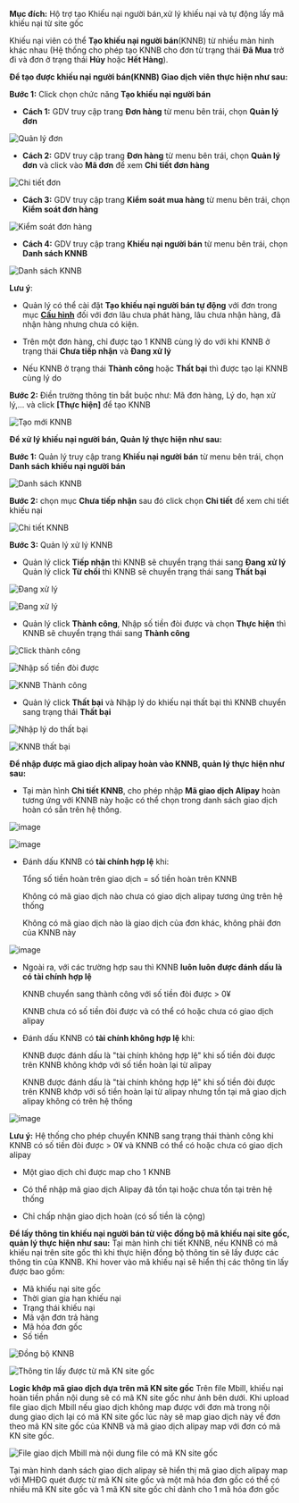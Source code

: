  **Mục đích:** Hộ trợ tạo Khiếu nại người bán,xử lý khiếu nại và tự động lấy mã khiếu nại từ site gốc
   
   Khiếu nại viên có thể **Tạo khiếu nại người bán**(KNNB) từ nhiều màn hình khác nhau (Hệ thống cho phép tạo KNNB cho đơn từ trạng thái **Đã Mua** trở đi và đơn ở trạng thái **Hủy** hoặc **Hết Hàng**).
   
 **Để tạo được khiếu nại người bán(KNNB) Giao dịch viên thực hiện như sau:**

 **Bước 1:** Click chọn chức năng **Tạo khiếu nại người bán** 
    
   - **Cách 1:** GDV truy cập trang **Đơn hàng** từ menu bên trái, chọn **Quản lý đơn**
  
![Quản lý đơn](https://user-images.githubusercontent.com/75475064/105575610-78a20780-5d9f-11eb-83c7-1ef5bd7a3a49.png)

   - **Cách 2:** GDV truy cập trang **Đơn hàng** từ menu bên trái, chọn **Quản lý đơn** và click vào **Mã đơn** để xem **Chi tiết đơn hàng**
  
![Chi tiết đơn](https://user-images.githubusercontent.com/75475064/105575680-fb2ac700-5d9f-11eb-96a4-2f5d00bc0962.png)

   - **Cách 3:** GDV truy cập trang **Kiểm soát mua hàng** từ menu bên trái, chọn **Kiểm soát đơn hàng**

![Kiểm soát đơn hàng](https://user-images.githubusercontent.com/75475064/105575740-5492f600-5da0-11eb-9baa-aa9240cc22b5.png)

  - **Cách 4:** GDV truy cập trang **Khiếu nại người bán** từ menu bên trái, chọn **Danh sách KNNB**
  
![Danh sách KNNB](https://user-images.githubusercontent.com/75475064/105575775-915eed00-5da0-11eb-9b08-1b8972fe7554.png)

**Lưu ý**: 
   - Quản lý có thể cài đặt **Tạo khiếu nại người bán tự động** với đơn trong mục **[Cấu hình](https://hd.gobiz.vn/m5/cau-hinh/chmuahangnhandon)** đối với đơn lâu chưa phát hàng, lâu chưa nhận hàng, đã nhận hàng nhưng chưa có kiện.  
     
   - Trên một đơn hàng, chỉ được tạo 1 KNNB cùng lý do với khi KNNB ở trạng thái **Chưa tiếp nhận** và **Đang xử lý**
  
   - Nếu KNNB ở trạng thái **Thành công** hoặc **Thất bại** thì được tạo lại KNNB cùng lý do
   
   
   
**Bước 2:** Điền trường thông tin bắt buộc như: Mã đơn hàng, Lý do, hạn xử lý,... và click **[Thực hiện]** để tạo KNNB

![Tạo mới KNNB](https://user-images.githubusercontent.com/75475064/106086456-c7abbc00-6154-11eb-8997-9de9b3f31621.png)


**Để xử lý khiếu nại người bán, Quản lý thực hiện như sau:**

**Bước 1:** Quản lý truy cập trang **Khiếu nại người bán** từ menu bên trái, chọn **Danh sách khiếu nại người bán**

![Danh sách KNNB](https://user-images.githubusercontent.com/75475064/106086927-9c759c80-6155-11eb-8f8b-b13045df4f72.png)

**Bước 2:** chọn mục **Chưa tiếp nhận** sau đó click chọn **Chi tiết** để xem chi tiết khiếu nại

![Chi tiết KNNB](https://user-images.githubusercontent.com/75475064/106087260-39383a00-6156-11eb-94a4-2b6960f4b557.png)



**Bước 3:** Quản lý xử lý KNNB

  
   * Quản lý click **Tiếp nhận** thì KNNB sẽ chuyển trạng thái sang **Đang xử lý**
   Quản lý click **Từ chối** thì KNNB sẽ chuyển trạng thái sang **Thất bại**

 ![Đang xử lý](https://user-images.githubusercontent.com/75475064/106088587-d7c59a80-6158-11eb-9020-54d869c78bd8.png)
   
 ![Đang xử lý](https://user-images.githubusercontent.com/75475064/106088714-06dc0c00-6159-11eb-8460-546f3b9d7306.png)

  * Quản lý click **Thành công**, Nhập số tiền đòi được và chọn **Thực hiện** thì  KNNB sẽ chuyển trạng thái sang **Thành công**

![Click thành công](https://user-images.githubusercontent.com/75475064/106088800-3428ba00-6159-11eb-95fa-6601b34e00ce.png)

![Nhập số tiền đòi được](https://user-images.githubusercontent.com/75475064/106088874-5cb0b400-6159-11eb-99b5-4842954f37c0.png)

![KNNB Thành công](https://user-images.githubusercontent.com/75475064/106089563-c7162400-615a-11eb-81de-d4d2080d396c.png)

  *  Quản lý click  **Thất bại** và Nhập lý do khiếu nại thất bại thì KNNB chuyển sang trạng thái **Thất bại**

![Nhập lý do thất bại](https://user-images.githubusercontent.com/75475064/106089673-02185780-615b-11eb-8718-0ee460e8b56a.png)

![KNNB thất bại](https://user-images.githubusercontent.com/75475064/106089802-4f94c480-615b-11eb-85ca-90bb485baffd.png)


**Để nhập được mã giao dịch alipay hoàn vào KNNB, quản lý thực hiện như sau:**

  * Tại màn hình **Chi tiết KNNB**, cho phép nhập **Mã giao dịch Alipay** hoàn tương ứng với KNNB này hoặc có thể chọn trong danh sách giao dịch hoàn có sẵn trên hệ thống.
  
![image](https://user-images.githubusercontent.com/75475064/101893038-c17a7400-3bd6-11eb-83b3-6b6e9e84e86c.png)

![image](https://user-images.githubusercontent.com/75475064/101893149-ec64c800-3bd6-11eb-9db2-883216aeefcd.png)

  - Đánh dấu KNNB có **tài chính hợp lệ** khi: 
  
     Tổng số tiền hoàn trên giao dịch = số tiền hoàn trên KNNB
    
     Không có mã giao dịch nào chưa có giao dịch alipay tương ứng trên hệ thống
    
     Không có mã giao dịch nào là giao dịch của đơn khác, không phải đơn của KNNB này
    
![image](https://user-images.githubusercontent.com/75475064/102747515-fe8ef500-4392-11eb-967d-d4b9f4883d92.png)
 
  - Ngoài ra, với các trường hợp sau thì KNNB **luôn luôn được đánh dấu là có tài chính hợp lệ** 
   
     KNNB chuyển sang thành công với số tiền đòi được > 0¥    
    
     KNNB chưa có số tiền đòi được và có thể có hoặc chưa có giao dịch alipay

  - Đánh dấu KNNB có **tài chính không hợp lệ** khi:
  
     KNNB được đánh dấu là "tài chính không hợp lệ" khi số tiền đòi được trên KNNB không khớp với số tiền hoàn lại từ alipay
    
     KNNB được đánh dấu là "tài chính không hợp lệ" khi số tiền đòi được trên KNNB khớp với số tiền hoàn lại từ alipay nhưng tồn tại mã giao dịch alipay không có trên hệ thống
    
![image](https://user-images.githubusercontent.com/75475064/102748041-09965500-4394-11eb-9862-7725b4192158.png)

**Lưu ý:** Hệ thống cho phép chuyển KNNB sang trạng thái thành công khi KNNB có số tiền đòi được > 0¥ và KNNB có thể có hoặc chưa có giao dịch alipay
  
   - Một giao dịch chỉ được map cho 1 KNNB
    
   - Có thể nhập mã giao dịch Alipay đã tồn tại hoặc chưa tồn tại trên hệ thống
    
   - Chỉ chấp nhận giao dịch hoàn (có số tiền là cộng)

**Để lấy thông tin khiếu nại người bán từ việc đồng bộ mã khiếu nại site gốc, quản lý thực hiện như sau:**
Tại màn hình chi tiết KNNB, nếu KNNB có mã khiếu nại trên site gốc thì khi thực hiện đồng bộ thông tin sẽ lấy được các thông tin của KNNB. 
Khi hover vào mã khiếu nại sẽ hiển thị các thông tin lấy được bao gồm:
   - Mã khiếu nại site gốc
   - Thời gian gia hạn khiếu nại
   - Trạng thái khiếu nại 
   - Mã vận đơn trả hàng
   - Mã hóa đơn gốc
   - Số tiền

![Đồng bộ KNNB](https://user-images.githubusercontent.com/76998374/104545995-d4f97e80-565d-11eb-87f5-4868ec1af481.png)


![Thông tin lấy được từ mã KN site gốc](https://user-images.githubusercontent.com/76998374/104546329-839dbf00-565e-11eb-90b6-f6e008543fd2.png)


**Logic khớp mã giao dịch dựa trên mã KN site gốc**
Trên file Mbill, khiếu nại hoàn tiền phần nội dung sẽ có mã KN site gốc như ảnh bên dưới.
Khi upload file giao dịch Mbill nếu giao dịch không map được với đơn mà trong nội dung giao dịch lại có mã KN site gốc lúc này sẽ map giao dịch này về đơn theo mã KN site gốc của KNNB và mã giao dịch alipay map với đơn có mã KN site gốc.

![File giao dịch Mbill mà nội dung file có mã KN site gốc](https://user-images.githubusercontent.com/76998374/104565722-4695f480-567f-11eb-9619-0f18e0118490.png)

Tại màn hình danh sách giao dịch alipay sẽ hiển thị mã giao dịch alipay map với MHĐG quét được từ mã KN site gốc và một mã hóa đơn gốc có thể có nhiều mã KN site gốc và 1 mã KN site gốc chỉ dành cho 1 mã hóa đơn gốc
